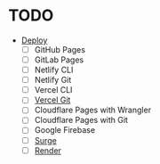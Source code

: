 # TODO

- [Deploy](https://vitejs.dev/guide/static-deploy.html)
  - [ ] GitHub Pages
  - [ ] GitLab Pages
  - [ ] Netlify CLI
  - [ ] Netlify Git
  - [ ] Vercel CLI
  - [ ] [Vercel Git](https://vercel.com/ropaolle)
  - [ ] Cloudflare Pages with Wrangler
  - [ ] Cloudflare Pages with Git
  - [ ] Google Firebase
  - [ ] [Surge](https://surge.sh/)
  - [ ] [Render](https://dashboard.render.com/)
